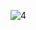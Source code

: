 ![4](https://user-images.githubusercontent.com/68615047/88126998-5c56bf80-cbf0-11ea-89f8-ee3f6fe9bdf8.png)
